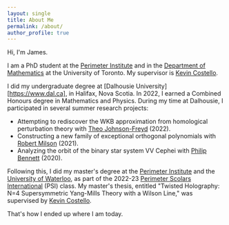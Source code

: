 ```yaml
---
layout: single
title: About Me
permalink: /about/
author_profile: true
---
```


Hi, I'm James.

I am a PhD student at the [Perimeter Institute][pitp] and in the [Department of Mathematics][dept-math] at the University of Toronto. My supervisor is [Kevin Costello][kevin].

I did my undergraduate degree at [Dalhousie University][https://www.dal.ca], in Halifax, Nova Scotia. In 2022, I earned a Combined Honours degree in Mathematics and Physics. During my time at Dalhousie, I participated in several summer research projects:
- Attempting to rediscover the WKB approximation from homological perturbation theory with [Theo Johnson-Freyd][theo] (2022).
- Constructing a new family of exceptional orthogonal polynomials with [Robert Milson][rob] (2021).
- Analyzing the orbit of the binary star system VV Cephei with [Philip Bennett][phil] (2020).

Following this, I did my master's degree at the [Perimeter Institute][pitp] and the [University of Waterloo][uw], as part of the 2022-23 [Perimeter Scolars International][psi] (PSI) class. My master's thesis, entitled "Twisted Holography: N=4 Supersymmetric Yang-Mills Theory with a Wilson Line," was supervised by [Kevin Costello][kevin].

That's how I ended up where I am today.

[pitp]: https://perimeterinstitute.ca 
[dept-math]: https://www.mathematics.utoronto.ca 
[kevin]: https://perimeterinstitute.ca/people/kevin-costello
[uw]: https://uwaterloo.ca
[dal]: https://www.dal.ca
[theo]: http://categorified.net
[rob]: https://www.dal.ca/faculty/science/math-stats/faculty-staff/our-faculty/mathematics/robert-milson.html
[phil]: https://www.dal.ca/faculty/science/physics/faculty-staff/Faculty/PhilipBennett.html
[psi]: https://perimeterinstitute.ca/psi-masters-program